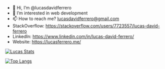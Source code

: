 - 👋 Hi, I’m @lucasdavidferrero
- 👀 I’m interested in web development
- 📫 How to reach me? lucasdavidferrero@gmail.com
- StackOverflow: https://stackoverflow.com/users/7723557/lucas-david-ferrero
- LinkedIn: https://www.linkedin.com/in/lucas-david-ferrero/
- Website: https://lucasferrero.me/

[![Lucas Stats](https://github-readme-stats.vercel.app/api?username=lucasdavidferrero&count_private=true&include_all_commits=true)](https://github.com/lucasdavidferrero/github-readme-stats)

[![Top Langs](https://github-readme-stats.vercel.app/api/top-langs/?username=lucasdavidferrero)](https://github.com/lucasdavidferrero/github-readme-stats)
